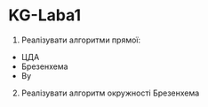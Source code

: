 # KG-Laba1

1. Реалізувати алгоритми прямої:
  - ЦДА
  - Брезенхема
  - Ву
2. Реалізувати алгоритм окружності Брезенхема
